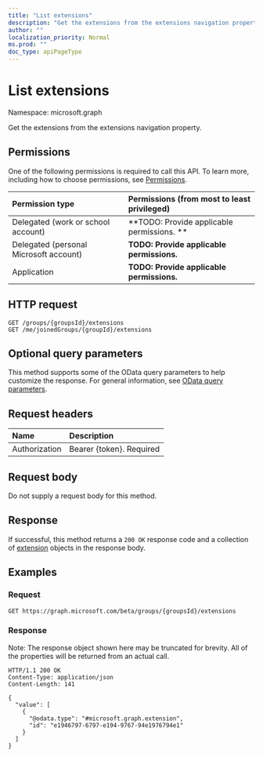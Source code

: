 ```yaml
---
title: "List extensions"
description: "Get the extensions from the extensions navigation property."
author: ""
localization_priority: Normal
ms.prod: ""
doc_type: apiPageType
---
```


# List extensions

Namespace: microsoft.graph

Get the extensions from the extensions navigation property.

## Permissions
One of the following permissions is required to call this API. To learn more, including how to choose permissions, see [Permissions](/concepts/permissions-reference.md).

|Permission type|Permissions (from most to least privileged)|
|:---|:---|
|Delegated (work or school account)|**TODO: Provide applicable permissions. **|
|Delegated (personal Microsoft account)|**TODO: Provide applicable permissions.**|
|Application|**TODO: Provide applicable permissions.**|

## HTTP request
<!-- {
  "blockType": "ignored"
}
-->
``` http
GET /groups/{groupsId}/extensions
GET /me/joinedGroups/{groupId}/extensions
```

## Optional query parameters
This method supports some of the OData query parameters to help customize the response. For general information, see [OData query parameters](/graph/query-parameters).

## Request headers
|Name|Description|
|:---|:---|
|Authorization|Bearer {token}. Required|

## Request body
Do not supply a request body for this method.

## Response
If successful, this method returns a `200 OK` response code and a collection of [extension](../resources/extension.md) objects in the response body.

## Examples

### Request
<!-- {
  "blockType": "request",
  "name": "get_extension"
}
-->
``` http
GET https://graph.microsoft.com/beta/groups/{groupsId}/extensions
```

### Response
Note: The response object shown here may be truncated for brevity. All of the properties will be returned from an actual call.
<!-- {
  "blockType": "response",
  "truncated": true,
  "@odata.type": "collection(microsoft.graph.extension)"
}
-->
``` http
HTTP/1.1 200 OK
Content-Type: application/json
Content-Length: 141

{
  "value": [
    {
      "@odata.type": "#microsoft.graph.extension",
      "id": "e1946797-6797-e194-9767-94e1976794e1"
    }
  ]
}
```

